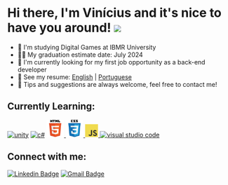 # Hi there, I'm Vinícius and it's nice to have you around! <img src="https://raw.githubusercontent.com/kaueMarques/kaueMarques/master/hi.gif" width="30px">
 
- :open_book: I'm studying Digital Games at IBMR University
- :man_student: My graduation estimate date: July 2024
- :briefcase: I'm currently looking for my first job opportunity as a back-end developer
- :pencil: See my resume: <a  href="https://www.canva.com/design/" target="_blank">English</a> | <a  href="https://www.canva.com/design/" target="_blank">Portuguese</a>
- :thought_balloon: Tips and suggestions are always welcome, feel free to contact me!

## Currently Learning:
<a href="https://code.visualstudio.com" target="_blank"><img src="https://e7.pngegg.com/pngimages/270/765/png-clipart-unity-logo-illustration-unity-game-engine-logo-video-game-corelle-brands-angle-text-thumbnail.png" alt="unity" width="35" height="35"/></a>
<a href="https://code.visualstudio.com" target="_blank"><img src="https://iconape.com/wp-content/png_logo_vector/c.png" alt="c#" width="35" height="35"/></a>
<a href="https://www.w3.org/html/" target="_blank"> <img src="https://raw.githubusercontent.com/devicons/devicon/master/icons/html5/html5-original-wordmark.svg" alt="html5" width="40" height="40"/> </a> 
<a href="https://www.w3schools.com/css/" target="_blank"> <img src="https://raw.githubusercontent.com/devicons/devicon/master/icons/css3/css3-original-wordmark.svg" alt="css3" width="40" height="40"/> </a>
<a href="https://developer.mozilla.org/en-US/docs/Web/JavaScript" target="_blank"> <img src="https://raw.githubusercontent.com/devicons/devicon/master/icons/javascript/javascript-original.svg" alt="javascript" width="30" height="30"/> </a>	
<a href="https://code.visualstudio.com" target="_blank"><img src="https://cdn.jsdelivr.net/gh/devicons/devicon/icons/visualstudio/visualstudio-plain.svg" alt="visual studio code" width="35" height="35"/></a>

## Connect with me:
[![Linkedin Badge](https://img.shields.io/badge/-LinkedIn-0077B5?style=for-the-badge&logo=Linkedin&logoColor=white)](https://www.linkedin.com/in/vinialmeida93/) 
[![Gmail Badge](https://img.shields.io/badge/-Gmail-db4a39?style=for-the-badge&logo=Gmail&logoColor=white)](mailto:vinibozko@gmail.com)

<!--
**vinialmeida93/vinialmeida93** is a ✨ _special_ ✨ repository because its `README.md` (this file) appears on your GitHub profile.

Here are some ideas to get you started:

- 🔭 I’m currently working on ...
- 🌱 I’m currently learning ...
- 👯 I’m looking to collaborate on ...
- 🤔 I’m looking for help with ...
- 💬 Ask me about ...
- 📫 How to reach me: ...
- 😄 Pronouns: ...
- ⚡ Fun fact: ...
-->
